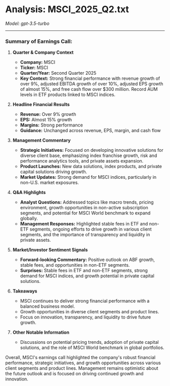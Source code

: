 # Analysis: MSCI_2025_Q2.txt

*Model: gpt-3.5-turbo*

---

### Summary of Earnings Call:

1. **Quarter & Company Context**
   - **Company:** MSCI
   - **Ticker:** MSCI
   - **Quarter/Year:** Second Quarter 2025
   - **Key Context:** Strong financial performance with revenue growth of over 9%, adjusted EBITDA growth of over 10%, adjusted EPS growth of almost 15%, and free cash flow over $300 million. Record AUM levels in ETF products linked to MSCI indices.

2. **Headline Financial Results**
   - **Revenue:** Over 9% growth
   - **EPS:** Almost 15% growth
   - **Margins:** Strong performance
   - **Guidance:** Unchanged across revenue, EPS, margin, and cash flow

3. **Management Commentary**
   - **Strategic Initiatives:** Focused on developing innovative solutions for diverse client base, emphasizing index franchise growth, risk and performance analytics tools, and private assets expansion.
   - **Product Launches:** New data solutions, index products, and private capital solutions driving growth.
   - **Market Updates:** Strong demand for MSCI indices, particularly in non-U.S. market exposures.

4. **Q&A Highlights**
   - **Analyst Questions:** Addressed topics like macro trends, pricing environment, growth opportunities in non-active subscription segments, and potential for MSCI World benchmark to expand globally.
   - **Management Responses:** Highlighted stable fees in ETF and non-ETF segments, ongoing efforts to drive growth in various client segments, and the importance of transparency and liquidity in private assets.

5. **Market/Investor Sentiment Signals**
   - **Forward-looking Commentary:** Positive outlook on ABF growth, stable fees, and opportunities in non-ETF segments.
   - **Surprises:** Stable fees in ETF and non-ETF segments, strong demand for MSCI indices, and growth potential in private capital solutions.

6. **Takeaways**
   - MSCI continues to deliver strong financial performance with a balanced business model.
   - Growth opportunities in diverse client segments and product lines.
   - Focus on innovation, transparency, and liquidity to drive future growth.

7. **Other Notable Information**
   - Discussions on potential pricing trends, adoption of private capital solutions, and the role of MSCI World benchmark in global portfolios.

Overall, MSCI's earnings call highlighted the company's robust financial performance, strategic initiatives, and growth opportunities across various client segments and product lines. Management remains optimistic about the future outlook and is focused on driving continued growth and innovation.